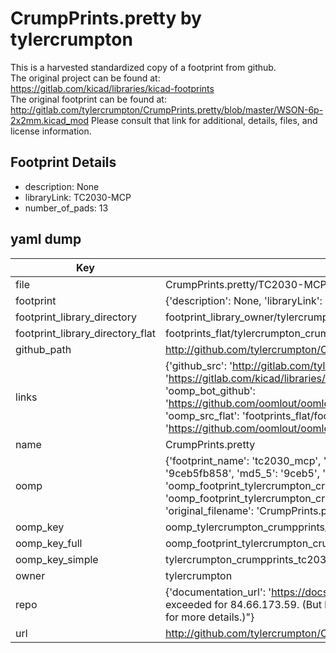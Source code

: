 # CrumpPrints.pretty by tylercrumpton  
This is a harvested standardized copy of a footprint from github.  
The original project can be found at:  
https://gitlab.com/kicad/libraries/kicad-footprints  
The original footprint can be found at:
http://gitlab.com/tylercrumpton/CrumpPrints.pretty/blob/master/WSON-6p-2x2mm.kicad_mod
Please consult that link for additional, details, files, and license information.  
## Footprint Details
* description: None  
* libraryLink: TC2030-MCP  
* number_of_pads: 13  
## yaml dump  
| Key | Value |  
| --- | --- |  
| file | CrumpPrints.pretty/TC2030-MCP.kicad_mod |  
| footprint | {'description': None, 'libraryLink': 'TC2030-MCP', 'number_of_pads': 13} |  
| footprint_library_directory | footprint_library_owner/tylercrumpton_CrumpPrints.pretty |  
| footprint_library_directory_flat | footprints_flat/tylercrumpton_crumpprints_tc2030_mcp/working |  
| github_path | http://github.com/tylercrumpton/CrumpPrints.pretty/blob/master/TC2030-MCP.kicad_mod |  
| links | {'github_src': 'http://gitlab.com/tylercrumpton/CrumpPrints.pretty/blob/master/WSON-6p-2x2mm.kicad_mod', 'github_src_repo': 'https://gitlab.com/kicad/libraries/kicad-footprints', 'oomp_bot': 'footprints/tylercrumpton_crumpprints_tc2030_mcp/working', 'oomp_bot_github': 'https://github.com/oomlout/oomlout_oomp_footprint_bot/tree/main/footprints/tylercrumpton_crumpprints_tc2030_mcp/working', 'oomp_src_flat': 'footprints_flat/footprints_flat/tylercrumpton_crumpprints_tc2030_mcp/working', 'oomp_src_flat_github': 'https://github.com/oomlout/oomlout_oomp_footprint_src/tree/main/footprints_flat/tylercrumpton_crumpprints_tc2030_mcp/working'} |  
| name | CrumpPrints.pretty |  
| oomp | {'footprint_name': 'tc2030_mcp', 'library_name': 'crumpprints', 'md5': '9ceb5fb8585d90a1e8301c128f9208c9', 'md5_10': '9ceb5fb858', 'md5_5': '9ceb5', 'md5_6': '9ceb5f', 'oomp_key': 'oomp_tylercrumpton_crumpprints_tc2030_mcp', 'oomp_key_extra': 'oomp_footprint_tylercrumpton_crumpprints_tc2030_mcp', 'oomp_key_full': 'oomp_footprint_tylercrumpton_crumpprints_tc2030_mcp_9ceb5f', 'oomp_key_simple': 'tylercrumpton_crumpprints_tc2030_mcp', 'original_filename': 'CrumpPrints.pretty/TC2030-MCP.kicad_mod', 'owner_name': 'tylercrumpton'} |  
| oomp_key | oomp_tylercrumpton_crumpprints_tc2030_mcp |  
| oomp_key_full | oomp_footprint_tylercrumpton_crumpprints_tc2030_mcp |  
| oomp_key_simple | tylercrumpton_crumpprints_tc2030_mcp |  
| owner | tylercrumpton |  
| repo | {'documentation_url': 'https://docs.github.com/rest/overview/resources-in-the-rest-api#rate-limiting', 'message': "API rate limit exceeded for 84.66.173.59. (But here's the good news: Authenticated requests get a higher rate limit. Check out the documentation for more details.)"} |  
| url | http://github.com/tylercrumpton/CrumpPrints.pretty |  

